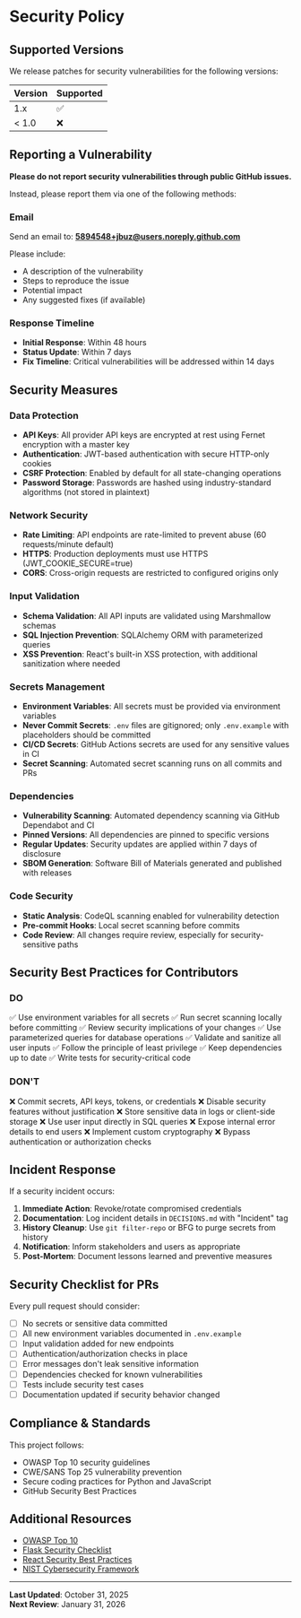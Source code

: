 # Security Policy

## Supported Versions

We release patches for security vulnerabilities for the following versions:

| Version | Supported          |
| ------- | ------------------ |
| 1.x     | :white_check_mark: |
| < 1.0   | :x:                |

## Reporting a Vulnerability

**Please do not report security vulnerabilities through public GitHub issues.**

Instead, please report them via one of the following methods:

### Email
Send an email to: **5894548+jbuz@users.noreply.github.com**

Please include:
- A description of the vulnerability
- Steps to reproduce the issue
- Potential impact
- Any suggested fixes (if available)

### Response Timeline
- **Initial Response**: Within 48 hours
- **Status Update**: Within 7 days
- **Fix Timeline**: Critical vulnerabilities will be addressed within 14 days

## Security Measures

### Data Protection
- **API Keys**: All provider API keys are encrypted at rest using Fernet encryption with a master key
- **Authentication**: JWT-based authentication with secure HTTP-only cookies
- **CSRF Protection**: Enabled by default for all state-changing operations
- **Password Storage**: Passwords are hashed using industry-standard algorithms (not stored in plaintext)

### Network Security
- **Rate Limiting**: API endpoints are rate-limited to prevent abuse (60 requests/minute default)
- **HTTPS**: Production deployments must use HTTPS (JWT_COOKIE_SECURE=true)
- **CORS**: Cross-origin requests are restricted to configured origins only

### Input Validation
- **Schema Validation**: All API inputs are validated using Marshmallow schemas
- **SQL Injection Prevention**: SQLAlchemy ORM with parameterized queries
- **XSS Prevention**: React's built-in XSS protection, with additional sanitization where needed

### Secrets Management
- **Environment Variables**: All secrets must be provided via environment variables
- **Never Commit Secrets**: `.env` files are gitignored; only `.env.example` with placeholders should be committed
- **CI/CD Secrets**: GitHub Actions secrets are used for any sensitive values in CI
- **Secret Scanning**: Automated secret scanning runs on all commits and PRs

### Dependencies
- **Vulnerability Scanning**: Automated dependency scanning via GitHub Dependabot and CI
- **Pinned Versions**: All dependencies are pinned to specific versions
- **Regular Updates**: Security updates are applied within 7 days of disclosure
- **SBOM Generation**: Software Bill of Materials generated and published with releases

### Code Security
- **Static Analysis**: CodeQL scanning enabled for vulnerability detection
- **Pre-commit Hooks**: Local secret scanning before commits
- **Code Review**: All changes require review, especially for security-sensitive paths

## Security Best Practices for Contributors

### DO
✅ Use environment variables for all secrets
✅ Run secret scanning locally before committing
✅ Review security implications of your changes
✅ Use parameterized queries for database operations
✅ Validate and sanitize all user inputs
✅ Follow the principle of least privilege
✅ Keep dependencies up to date
✅ Write tests for security-critical code

### DON'T
❌ Commit secrets, API keys, tokens, or credentials
❌ Disable security features without justification
❌ Store sensitive data in logs or client-side storage
❌ Use user input directly in SQL queries
❌ Expose internal error details to end users
❌ Implement custom cryptography
❌ Bypass authentication or authorization checks

## Incident Response

If a security incident occurs:

1. **Immediate Action**: Revoke/rotate compromised credentials
2. **Documentation**: Log incident details in `DECISIONS.md` with "Incident" tag
3. **History Cleanup**: Use `git filter-repo` or BFG to purge secrets from history
4. **Notification**: Inform stakeholders and users as appropriate
5. **Post-Mortem**: Document lessons learned and preventive measures

## Security Checklist for PRs

Every pull request should consider:

- [ ] No secrets or sensitive data committed
- [ ] All new environment variables documented in `.env.example`
- [ ] Input validation added for new endpoints
- [ ] Authentication/authorization checks in place
- [ ] Error messages don't leak sensitive information
- [ ] Dependencies checked for known vulnerabilities
- [ ] Tests include security test cases
- [ ] Documentation updated if security behavior changed

## Compliance & Standards

This project follows:
- OWASP Top 10 security guidelines
- CWE/SANS Top 25 vulnerability prevention
- Secure coding practices for Python and JavaScript
- GitHub Security Best Practices

## Additional Resources

- [OWASP Top 10](https://owasp.org/www-project-top-ten/)
- [Flask Security Checklist](https://flask.palletsprojects.com/en/latest/security/)
- [React Security Best Practices](https://react.dev/learn/security)
- [NIST Cybersecurity Framework](https://www.nist.gov/cyberframework)

---

**Last Updated**: October 31, 2025  
**Next Review**: January 31, 2026
